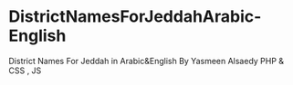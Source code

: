 # DistrictNamesForJeddahArabic-English
District Names For Jeddah in Arabic&amp;English
By Yasmeen Alsaedy
PHP & CSS , JS
